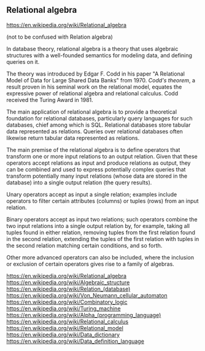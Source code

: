 ## Relational algebra

https://en.wikipedia.org/wiki/Relational_algebra

(not to be confused with Relation algebra)

In database theory, relational algebra is a theory that uses algebraic structures with a well-founded semantics for modeling data, and defining queries on it.

The theory was introduced by Edgar F. Codd in his paper "A Relational Model of Data for Large Shared Data Banks" from 1970. *Codd's theorem*, a result proven in his seminal work on the relational model, equates the expressive power of relational algebra and relational calculus. Codd received the Turing Award in 1981.

The main application of relational algebra is to provide a theoretical foundation for relational databases, particularly query languages for such databases, chief among which is SQL. Relational databases store tabular data represented as relations. Queries over relational databases often likewise return tabular data represented as relations.

The main premise of the relational algebra is to define operators that transform one or more input relations to an output relation. Given that these operators accept relations as input and produce relations as output, they can be combined and used to express potentially complex queries that transform potentially many input relations (whose data are stored in the database) into a single output relation (the query results).

Unary operators accept as input a single relation; examples include operators to filter certain attributes (columns) or tuples (rows) from an input relation.

Binary operators accept as input two relations; such operators combine the two input relations into a single output relation by, for example, taking all tuples found in either relation, removing tuples from the first relation found in the second relation, extending the tuples of the first relation with tuples in the second relation matching certain conditions, and so forth.

Other more advanced operators can also be included, where the inclusion or exclusion of certain operators gives rise to a family of algebras.




https://en.wikipedia.org/wiki/Relational_algebra
https://en.wikipedia.org/wiki/Algebraic_structure
https://en.wikipedia.org/wiki/Relation_(database)
https://en.wikipedia.org/wiki/Von_Neumann_cellular_automaton
https://en.wikipedia.org/wiki/Combinatory_logic
https://en.wikipedia.org/wiki/Turing_machine
https://en.wikipedia.org/wiki/Alpha_(programming_language)
https://en.wikipedia.org/wiki/Relational_calculus
https://en.wikipedia.org/wiki/Relational_model
https://en.wikipedia.org/wiki/Data_dictionary
https://en.wikipedia.org/wiki/Data_definition_language
